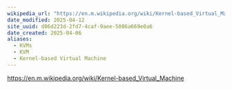 ```yaml
---
wikipedia_url: "https://en.m.wikipedia.org/wiki/Kernel-based_Virtual_Machine"
date_modified: 2025-04-12
site_uuid: d06d223d-2fd7-4caf-9aee-5086a669e0a6
date_created: 2025-04-06
aliases:
  - KVMs
  - KVM
  - Kernel-based Virtual Machine
---
```


https://en.m.wikipedia.org/wiki/Kernel-based_Virtual_Machine